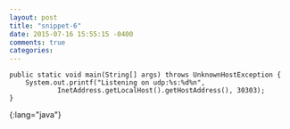 ```yaml
---
layout: post
title: "snippet-6"
date: 2015-07-16 15:55:15 -0400
comments: true
categories: 
---
```



    public static void main(String[] args) throws UnknownHostException {
        System.out.printf("Listening on udp:%s:%d%n",
                InetAddress.getLocalHost().getHostAddress(), 30303);
    }


{:lang="java"}
